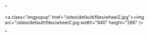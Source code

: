 "<p><a class=\"imgpopup\" href=\"/sites/default/files/wheel2.jpg\"><img src=\"/sites/default/files/wheel2.jpg width=\"940\" height=\"286\" /></a></p> "
